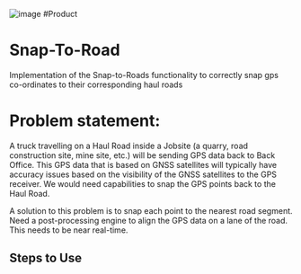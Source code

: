 ![image](https://user-images.githubusercontent.com/82448514/179390131-debeeb32-7162-40a6-8ec4-584e3ccfce4c.png) #Product
# Snap-To-Road

Implementation of the Snap-to-Roads functionality to correctly snap gps co-ordinates to their corresponding haul roads


# Problem statement:

A truck travelling on a Haul Road inside a Jobsite (a quarry, road construction site, mine site, etc.) will be sending GPS data back to Back Office. This GPS data that is based on GNSS satellites will typically have accuracy issues based on the visibility of the GNSS satellites to the GPS receiver. We would need capabilities to snap the GPS points back to the Haul Road.


A solution to this problem is to snap each point to the nearest road segment. Need a post-processing engine to align the GPS data on a lane of the road. This needs to be near real-time.

## Steps to Use
